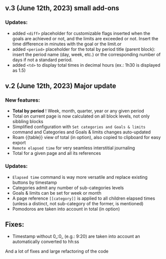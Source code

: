 ## v.3 (June 12th, 2023) small add-ons
### Updates:
  - added `<diff>` placeholder for customizable flags inserted when the goals are achieved or not, and the limits are exceeded or not. Insert the time difference in minutes with the goal or the limit.or
  - added `<period>` placeholder for the total by period title (parent block): insert the period name (day, week, etc.) or the corresponding number of days if not a standard period.
  - added `<td>` to display total times in decimal hours (ex.: 1h30 is displayed as 1.5)

## v.2 (June 12th, 2023) **Major update**
### New features:
  - **Total by period** ! Week, month, quarter, year or any given period
  - Total on current page is now calculated on all block levels, not only sibbling blocks
  - Simplified configuration with `Set categories and Goals & limits` command and Categories and Goals & limits changes auto-updated
  - Roam {{table}} view of total (in option), also copied to clipboard for easy export
  - `Remote elapsed time` for very seamless interstitial journaling
  - Total for a given page and all its references

### Updates:
  - `Elapsed time` command is way more versatile and replace existing buttons by timestamp
  - Categories admit any number of sub-categories levels
  - Goals & limits can be set for week or month
  - A page reference `[[category]]` is applied to all children elapsed times (unless a distinct, not sub-category of the former, is mentioned)
  - Pomodoros are taken into account in total (in option)

## Fixes:
  - Timestamp without 0_:0_ (e.g.: 9:20) are taken into account an automatically converted to hh:ss

And a lot of fixes and large refactoring of the code
